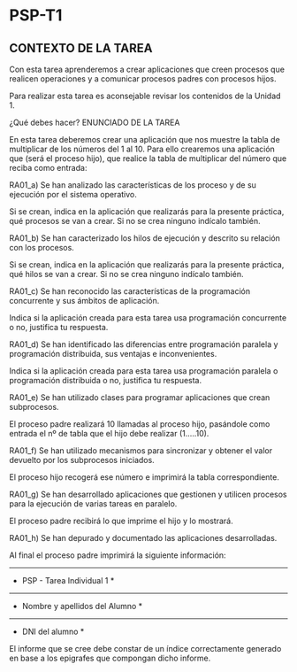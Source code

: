 # PSP-T1

## CONTEXTO DE LA TAREA

Con esta tarea aprenderemos a crear aplicaciones que creen procesos que realicen operaciones y a comunicar procesos padres con procesos hijos.
 

Para realizar esta tarea es aconsejable revisar los contenidos de la Unidad 1.

¿Qué debes hacer?
ENUNCIADO DE LA TAREA


En esta tarea deberemos crear una aplicación que nos muestre la tabla de multiplicar de los números del 1 al 10. Para ello crearemos una aplicación que (será el proceso hijo), que realice la tabla de multiplicar del número que reciba como entrada:



RA01_a)  Se han analizado las características de los proceso y de su ejecución por el sistema operativo.

Si se crean, indica en la aplicación que realizarás para la presente práctica, qué procesos se van a crear. Si no se crea ninguno indícalo también.

RA01_b) Se han caracterizado los hilos de ejecución y descrito su relación con los procesos.

Si se crean, indica en la aplicación que realizarás para la presente práctica, qué hilos se van a crear. Si no se crea ninguno indícalo también.

RA01_c) Se han reconocido las características de la programación concurrente y sus ámbitos de aplicación.

Indica si la aplicación creada para esta tarea usa programación concurrente o no, justifica tu respuesta.

RA01_d) Se han identificado las diferencias entre programación paralela y programación distribuida, sus ventajas e inconvenientes.

Indica si la aplicación creada para esta tarea usa programación paralela o programación distribuida o no, justifica tu respuesta.

RA01_e) Se han utilizado clases para programar aplicaciones que crean subprocesos. 

El proceso padre realizará 10 llamadas al proceso hijo, pasándole como entrada el nº de tabla que el hijo debe realizar (1.....10).


RA01_f) Se han utilizado mecanismos para sincronizar y obtener el valor devuelto por los subprocesos iniciados. 

El proceso hijo recogerá ese número e imprimirá la tabla correspondiente.


RA01_g) Se han desarrollado aplicaciones que gestionen y utilicen procesos para la ejecución de varias tareas en paralelo. 


El proceso padre recibirá lo que imprime el hijo y lo mostrará.


RA01_h) Se han depurado y documentado las aplicaciones desarrolladas.

Al final el proceso padre imprimirá la siguiente información:
******************************************

* PSP - Tarea Individual 1             *

******************************************

* Nombre y apellidos del Alumno *

******************************************

* DNI del alumno                          *

 

El informe que se cree debe constar de un índice correctamente generado en base a los epigrafes que compongan dicho informe.
